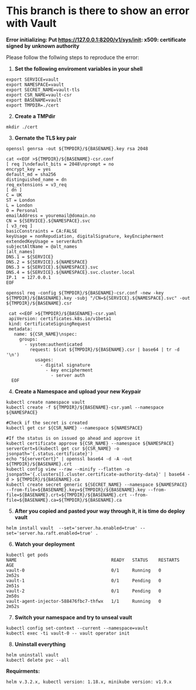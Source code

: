 # This branch is there to show an error with Vault

**Error initializing: Put https://127.0.0.1:8200/v1/sys/init: x509: certificate signed by unknown authority**

Please follow the follwing steps to reproduce the error:

1. **Set the following enviroment variables in your shell**
```
export SERVICE=vault
export NAMESPACE=vault
export SECRET_NAME=vault-tls
export CSR_NAME=vault-csr
export BASENAME=vault
export TMPDIR=./cert
```

2. **Create a TMPdir**
```
mkdir ./cert
```
3. **Gernate the TLS key pair**
```
openssl genrsa -out ${TMPDIR}/${BASENAME}.key rsa 2048

cat <<EOF >${TMPDIR}/${BASENAME}-csr.conf
[ req ]\ndefault_bits = 2048\nprompt = no
encrypt_key = yes
default_md = sha256
distinguished_name = dn
req_extensions = v3_req
[ dn ]
C = UK
ST = London
L = London
O = Personal
emailAddress = youremail@domain.no
CN = ${SERVICE}.${NAMESPACE}.svc
[ v3_req ]
basicConstraints = CA:FALSE
keyUsage = nonRepudiation, digitalSignature, keyEncipherment
extendedKeyUsage = serverAuth
subjectAltName = @alt_names
[alt_names]
DNS.1 = ${SERVICE}
DNS.2 = ${SERVICE}.${NAMESPACE}
DNS.3 = ${SERVICE}.${NAMESPACE}.svc
DNS.4 = ${SERVICE}.${NAMESPACE}.svc.cluster.local
IP.1  = 127.0.0.1
EOF

openssl req -config ${TMPDIR}/${BASENAME}-csr.conf -new -key ${TMPDIR}/${BASENAME}.key -subj "/CN=${SERVICE}.${NAMESPACE}.svc" -out ${TMPDIR}/${BASENAME}.csr

 cat <<EOF >${TMPDIR}/${BASENAME}-csr.yaml
 apiVersion: certificates.k8s.io/v1beta1
 kind: CertificateSigningRequest
 metadata:
   name: ${CSR_NAME}\nspec:
     groups:
       - system:authenticated
         request: $(cat ${TMPDIR}/${BASENAME}.csr | base64 | tr -d '\n')
           usages:
             - digital signature
               - key encipherment
                 - server auth
  EOF
```

4. **Create a Namespace and upload your new Keypair**
```
kubectl create namespace vault
kubectl create -f ${TMPDIR}/${BASENAME}-csr.yaml --namespace ${NAMESPACE}

#Check if the secret is created
kubectl get csr ${CSR_NAME} --namespace ${NAMESPACE}

#If the status is on issued go ahead and approve it
kubectl certificate approve ${CSR_NAME} --namespace ${NAMESPACE}
serverCert=$(kubectl get csr ${CSR_NAME} -o jsonpath='{.status.certificate}')
echo "${serverCert}" | openssl base64 -d -A -out ${TMPDIR}/${BASENAME}.crt
kubectl config view --raw --minify --flatten -o jsonpath='{.clusters[].cluster.certificate-authority-data}' | base64 -d > ${TMPDIR}/${BASENAME}.ca
kubectl create secret generic ${SECRET_NAME} --namespace ${NAMESPACE} --from-file=${BASENAME}.key=${TMPDIR}/${BASENAME}.key --from-file=${BASENAME}.crt=${TMPDIR}/${BASENAME}.crt --from-file=${BASENAME}.ca=${TMPDIR}/${BASENAME}.ca

```
5. **After you copied and pasted your way through it, it is time do deploy vault**
```
helm install vault  --set='server.ha.enabled=true' --set='server.ha.raft.enabled=true' .
```

6. **Watch your deployment**
```
kubectl get pods
NAME                                    READY   STATUS    RESTARTS   AGE
vault-0                                 0/1     Running   0          2m52s
vault-1                                 0/1     Pending   0          2m51s
vault-2                                 0/1     Pending   0          2m50s
vault-agent-injector-588476fbc7-thfwx   1/1     Running   0          2m52s
```
7. **Switch your namespace and try to unseal vault**
```
kubectl config set-context --current --namespace=vault
kubectl exec -ti vault-0 -- vault operator init
```

8. **Uninstall everything**
```
helm uninstall vault 
kubectl delete pvc --all
```
**Requirments:** 
```
helm v.3.2.x, kubectl version: 1.18.x, minikube version: v1.9.x
```
